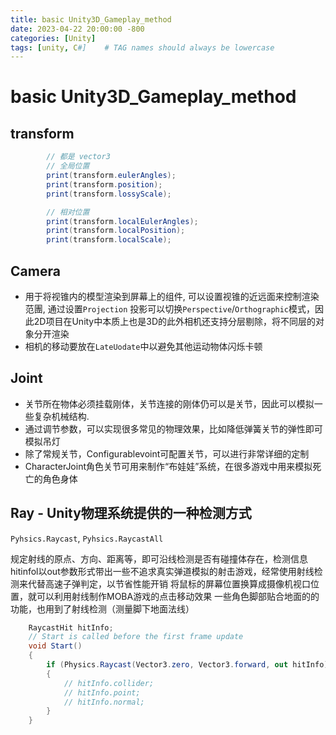 ```yaml
---
title: basic Unity3D_Gameplay_method
date: 2023-04-22 20:00:00 -800
categories: [Unity]
tags: [unity, C#]    # TAG names should always be lowercase
---
```

# basic Unity3D_Gameplay_method

## transform
```c#
        // 都是 vector3
        // 全局位置
        print(transform.eulerAngles);
        print(transform.position);
        print(transform.lossyScale);

        // 相对位置
        print(transform.localEulerAngles);
        print(transform.localPosition);
        print(transform.localScale);
```

## Camera
- 用于将视锥内的模型渲染到屏幕上的组件, 可以设置视锥的近远面来控制渲染范團, 通过设置`Projection` 投影可以切换`Perspective`/`Orthographic`模式，因此2D项目在Unity中本质上也是3D的此外相机还支持分层剔除，将不同层的对象分开渲染
- 相机的移动要放在`LateUodate`中以避免其他运动物体闪烁卡顿

## Joint
- 关节所在物体必须挂载刚体，关节连接的刚体仍可以是关节，因此可以模拟一些复杂机械结构.
- 通过调节参数，可以实现很多常见的物理效果，比如降低弹簧关节的弹性即可模拟吊灯
- 除了常规关节，Configurablevoint可配置关节，可以进行非常详细的定制
- CharacterJoint角色关节可用来制作“布娃娃”系统，在很多游戏中用来模拟死亡的角色身体

## Ray - Unity物理系统提供的一种检测方式
`Pyhsics.Raycast`, `Pyhsics.RaycastAll`

规定射线的原点、方向、距离等，即可沿线检测是否有碰撞体存在，检测信息hitinfol以out参数形式带出一些不追求真实弹道模拟的射击游戏，经常使用射线检测来代替高速子弹判定，以节省性能开销
将鼠标的屏幕位置换算成摄像机视口位置，就可以利用射线制作MOBA游戏的点击移动效果
一些角色脚部贴合地面的的功能，也用到了射线检测（测量脚下地面法线）
```c#
    RaycastHit hitInfo;
    // Start is called before the first frame update
    void Start()
    {
        if (Physics.Raycast(Vector3.zero, Vector3.forward, out hitInfo))
        {
            // hitInfo.collider;
            // hitInfo.point;
            // hitInfo.normal;
        }
    }
```

